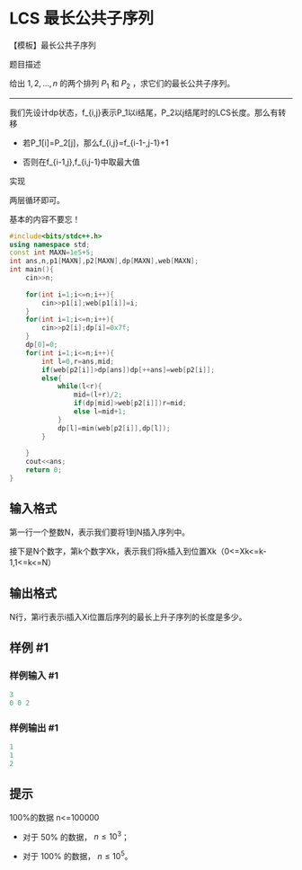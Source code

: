 # LCS 最长公共子序列

【模板】最长公共子序列

题目描述

给出 $1,2,\ldots,n$ 的两个排列 $P_1$ 和 $P_2$ ，求它们的最长公共子序列。

---

我们先设计dp状态，f_{i,j}表示P_1以i结尾，P_2以j结尾时的LCS长度。那么有转移

- 若P_1[i]=P_2[j]，那么f_{i,j}=f_{i-1-,j-1}+1

- 否则在f_{i-1,j},f_{i,j-1}中取最大值

实现

两层循环即可。

基本的内容不要忘！

```C++
#include<bits/stdc++.h>
using namespace std;
const int MAXN=1e5+5;
int ans,n,p1[MAXN],p2[MAXN],dp[MAXN],web[MAXN];
int main(){
	cin>>n;
	
	for(int i=1;i<=n;i++){
		cin>>p1[i];web[p1[i]]=i;
	}
	for(int i=1;i<=n;i++){
		cin>>p2[i];dp[i]=0x7f;
	}
	dp[0]=0;
	for(int i=1;i<=n;i++){
		int l=0,r=ans,mid;
		if(web[p2[i]]>dp[ans])dp[++ans]=web[p2[i]];
		else{
			while(l<r){
				mid=(l+r)/2;
				if(dp[mid]>web[p2[i]])r=mid;
				else l=mid+1;
			}
			dp[l]=min(web[p2[i]],dp[l]);
		}
	
	}
	cout<<ans;
	return 0;
} 
```

## 输入格式

第一行一个整数N，表示我们要将1到N插入序列中。

接下是N个数字，第k个数字Xk，表示我们将k插入到位置Xk（0<=Xk<=k-1,1<=k<=N）

## 输出格式

N行，第i行表示i插入Xi位置后序列的最长上升子序列的长度是多少。

## 样例 #1

### 样例输入 #1

```C++
3
0 0 2
```

### 样例输出 #1

```C++
1
1
2
```

## 提示

100%的数据 n<=100000

- 对于 $50\%$ 的数据， $n \le 10^3$；

- 对于 $100\%$ 的数据， $n \le 10^5$。

